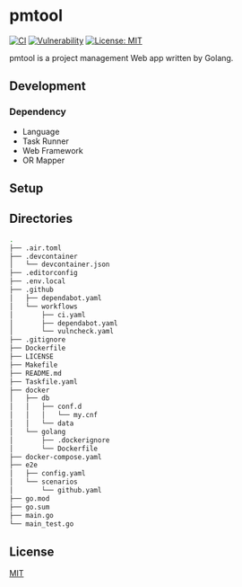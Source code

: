 # pmtool

[![CI](https://github.com/w40141/pmtool/actions/workflows/ci.yaml/badge.svg?branch=main)](https://github.com/w40141/pmtool/actions/workflows/ci.yaml)
[![Vulnerability](https://github.com/w40141/pmtool/actions/workflows/vulncheck.yaml/badge.svg?branch=main)](https://github.com/w40141/pmtool/actions/workflows/vulncheck.yaml)
[![License: MIT](https://img.shields.io/badge/License-MIT-blue.svg)](https://github.com/w40141/pmtool/blob/main/LICENSE)

pmtool is a project management Web app written by Golang.

## Development

### Dependency

- Language
- Task Runner
- Web Framework
- OR Mapper

## Setup

## Directories

```sh
.
├── .air.toml
├── .devcontainer
│   └── devcontainer.json
├── .editorconfig
├── .env.local
├── .github
│   ├── dependabot.yaml
│   └── workflows
│       ├── ci.yaml
│       ├── dependabot.yaml
│       └── vulncheck.yaml
├── .gitignore
├── Dockerfile
├── LICENSE
├── Makefile
├── README.md
├── Taskfile.yaml
├── docker
│   ├── db
│   │   ├── conf.d
│   │   │   └── my.cnf
│   │   └── data
│   └── golang
│       ├── .dockerignore
│       └── Dockerfile
├── docker-compose.yaml
├── e2e
│   ├── config.yaml
│   └── scenarios
│       └── github.yaml
├── go.mod
├── go.sum
├── main.go
└── main_test.go
```

## License

[MIT](https://github.com/w40141/pmtool/blob/master/LICENSE)
